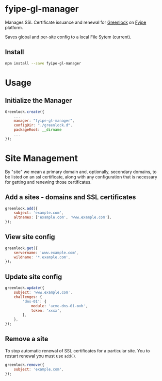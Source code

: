 # fyipe-gl-manager

Manages SSL Certificate issuance and renewal for [Greenlock](https://git.rootprojects.org/root/greenlock-manager.js) on [Fyipe](https://fyipe.com) platform.

Saves global and per-site config to a local File Sytem (current).

## Install

```bash
npm install --save fyipe-gl-manager
```

# Usage

## Initialize the Manager

```js
Greenlock.create({
    ...
    manager: "fyipe-gl-manager",
    configDir: "./greenlock.d",
    packageRoot: __dirname
    ...
});
```

# Site Management

By "site" we mean a primary domain and, optionally, secondary domains, to be listed on an ssl certificate,
along with any configuration that is necessary for getting and renewing those certificates.

## Add a sites - domains and SSL certificates

```js
greenlock.add({
    subject: 'example.com',
    altnames: ['example.com', 'www.example.com'],
});
```

## View site config

```js
greenlock.get({
    servername: 'www.example.com',
    wildname: '*.example.com',
});
```

## Update site config

```js
greenlock.update({
    subject: 'www.example.com',
    challenges: {
        'dns-01': {
            module: 'acme-dns-01-ovh',
            token: 'xxxx',
        },
    },
});
```

## Remove a site

To stop automatic renewal of SSL certificates for a particular site.
You to restart renewal you must use `add()`.

```js
greenlock.remove({
    subject: 'example.com',
});
```
